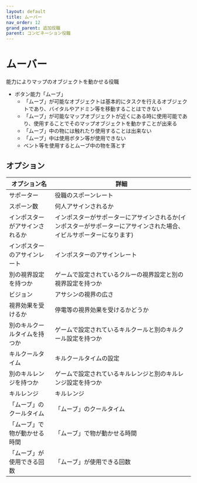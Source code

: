```yaml
---
layout: default
title: ムーバー
nav_order: 12
grand_parent: 追加役職
parent: コンビネーション役職
---
```


# ムーバー

能力によりマップのオブジェクトを動かせる役職
- ボタン能力「ムーブ」
  - 「ムーブ」が可能なオブジェクトは基本的にタスクを行えるオブジェクトであり、バイタルやアドミン等を移動することはできない
  - 「ムーブ」が可能なマップオブジェクトが近くにある時に使用可能であり、使用することでそのマップオブジェクトを動かすことが出来る
  - 「ムーブ」中の物には触れたり使用することは出来ない
  - 「ムーブ」中は使用ボタン等が使用できない
  - ベント等を使用するとムーブ中の物を落とす

## オプション

|  オプション名 |  詳細  |
| ---- | ---- |
|  サポーター  | 役職のスポーンレート |
|  スポーン数  | 何人アサインされるか |
|  インポスターがアサインされるか  | インポスターがサポーターにアサインされるか(インポスターがサポーターにアサインされた場合、イビルサポーターになります) |
|  インポスターのアサインレート  | インポスターのアサインレート |
|  別の視界設定を持つか  |  ゲームで設定されているクルーの視界設定と別の視界設定を持つか  |
|  ビジョン  |  アサシンの視界の広さ  |
|  視界効果を受けるか  |  停電等の視界効果を受けるかどうか  |
|  別のキルクールタイムを持つか  | ゲームで設定されているキルクールと別のキルクール設定を持つか |
|  キルクールタイム  |  キルクールタイムの設定  |
|  別のキルレンジを持つか  |  ゲームで設定されているキルレンジと別のキルレンジ設定を持つか  |
|  キルレンジ  |  キルレンジ  |
|  「ムーブ」のクールタイム  |  「ムーブ」のクールタイム  |
|  「ムーブ」で物が動かせる時間  |  「ムーブ」で物が動かせる時間  |
|  「ムーブ」が使用できる回数  |  「ムーブ」が使用できる回数  |